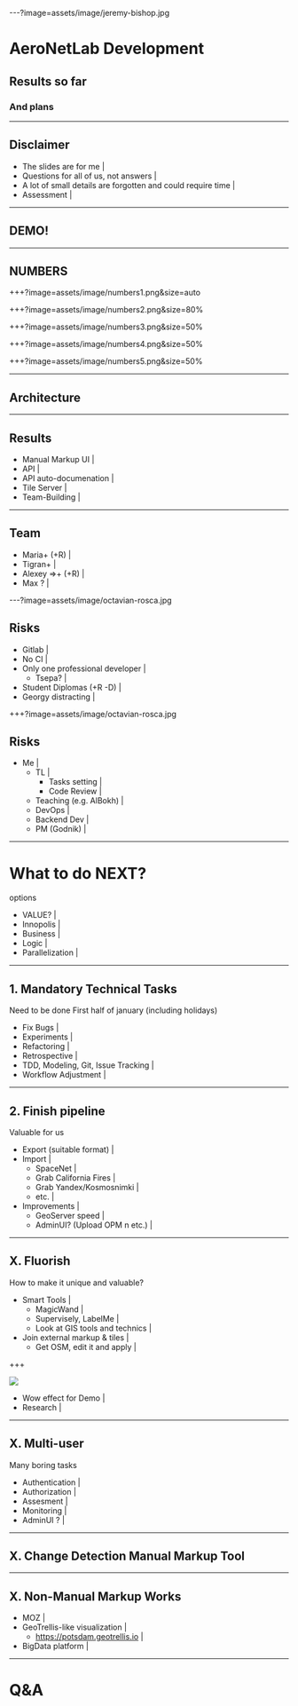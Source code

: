 ---?image=assets/image/jeremy-bishop.jpg

# AeroNetLab Development

## Results so far
### And plans

---

## Disclaimer

- The slides are for me |
- Questions for all of us, not answers |
- A lot of small details are forgotten and could require time |
- Assessment |

---

## DEMO!

---

## NUMBERS

+++?image=assets/image/numbers1.png&size=auto
<!-- .slide: data-background-transition="none" -->
+++?image=assets/image/numbers2.png&size=80%
<!-- .slide: data-background-transition="none" -->
+++?image=assets/image/numbers3.png&size=50%
<!-- .slide: data-background-transition="none" -->
+++?image=assets/image/numbers4.png&size=50%
<!-- .slide: data-background-transition="none" -->
+++?image=assets/image/numbers5.png&size=50%
<!-- .slide: data-background-transition="none" -->
---

## Architecture

---

## Results 

- Manual Markup UI |
- API |
- API auto-documenation |
- Tile Server |
- Team-Building |

---

## Team

- Maria+ (+R) |
- Tigran+ |
- Alexey =>+ (+R) |
- Max ? |

---?image=assets/image/octavian-rosca.jpg

## Risks

- Gitlab |
- No CI |
- Only one professional developer |
  - Tsepa? |
- Student Diplomas (+R -D) |
- Georgy distracting |

+++?image=assets/image/octavian-rosca.jpg

## Risks

- Me |
  - TL |
    - Tasks setting |
    - Code Review |
  - Teaching (e.g. AlBokh) |
  - DevOps |
  - Backend Dev |
  - PM (Godnik) |

---

# What to do NEXT?

options

- VALUE? |
- Innopolis |
- Business |
- Logic |
- Parallelization |

---

## 1. Mandatory Technical Tasks

Need to be done
First half of january (including holidays)

- Fix Bugs |
- Experiments |
- Refactoring |
- Retrospective |
- TDD, Modeling, Git, Issue Tracking |
- Workflow Adjustment |

---

## 2. Finish pipeline

Valuable for us

- Export (suitable format) |
- Import |
  - SpaceNet |
  - Grab California Fires |
  - Grab Yandex/Kosmosnimki |
  - etc. |
- Improvements |
  - GeoServer speed |
  - AdminUI? (Upload OPM n etc.) |

---

## X. Fluorish

How to make it unique and valuable?

- Smart Tools |
  - MagicWand |
  - Supervisely, LabelMe |
  - Look at GIS tools and technics |
- Join external markup & tiles |
  - Get OSM, edit it and apply |

+++

<img class="progressiveMedia-image js-progressiveMedia-image" data-src="https://cdn-images-1.medium.com/max/2000/1*nQO-Xa0L298tSBmjsGyRIA.gif" src="https://cdn-images-1.medium.com/max/2000/1*nQO-Xa0L298tSBmjsGyRIA.gif">

- Wow effect for Demo |
- Research |

---

## X. Multi-user

Many boring tasks

- Authentication |
- Authorization |
- Assesment |
- Monitoring |
- AdminUI ? |

---

## X. Change Detection Manual Markup Tool

---

## X. Non-Manual Markup Works

- MOZ |
- GeoTrellis-like visualization |
  - https://potsdam.geotrellis.io | 
- BigData platform |


---

# Q&A


